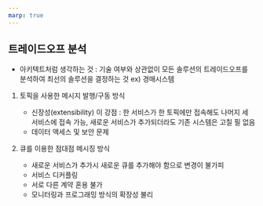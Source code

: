 ```yaml
---
marp: true
---
```

## 트레이드오프 분석
* 아키텍트처럼 생각하는 것 : 기술 여부와 상관없이 모든 솔루션의 트레이드오프를 분석하여 최선의 솔루션을 결정하는 것
  ex) 경매시스템
1) 토픽을 사용한 메시지 발행/구동 방식
    * 신장성(extensibility) 이 강점 : 한 서비스가 한 토픽에만 접속해도 나머지 세 서비스에 접속 가능, 새로운 서비스가 추가되더라도 기존 시스템은 고칠 필 없음
    * 데이터 액세스 및 보안 문제

2) 큐를 이용한 점대점 메시징 방식
    * 새로운 서비스가 추가시 새로운 큐를 추가해야 함으로 변경이 불가피
    * 서비스 디커플링
    * 서로 다른 계약 혼용 불가
    * 모니터링과 프로그래밍 방식의 확장성 불리